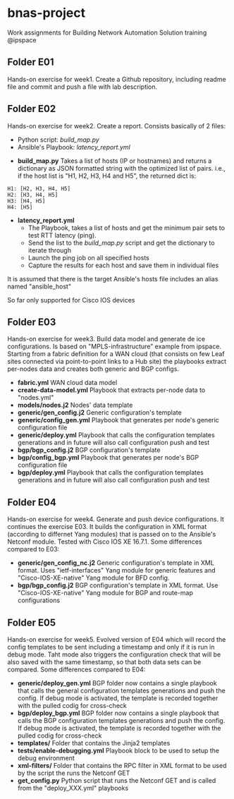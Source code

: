 # bnas-project
Work assignments for Building Network Automation Solution training @ipspace

## Folder E01
Hands-on exercise for week1. Create a Github repository, including readme file and commit and push a file with lab description.

## Folder E02
Hands-on exercise for week2. Create a report. Consists basically of 2 files:
  * Python script: *build_map.py*
  * Ansible's Playbook: *latency_report.yml*
- **build_map.py**
Takes a list of hosts (IP or hostnames) and returns a dictionary as JSON formatted string with the optimized list of pairs. i.e., if the host list is "H1, H2, H3, H4 and H5", the returned dict is:
```
H1: [H2, H3, H4, H5]
H2: [H3, H4, H5]
H3: [H4, H5]
H4: [H5]
```
- **latency_report.yml**
  - The Playbook, takes a list of hosts and get the minimum pair sets to test RTT latency (ping).
  - Send the list to the *build_map.py* script and get the dictionary to iterate through
  - Launch the ping job on all specified hosts
  - Capture the results for each host and save them in individual files

It is assumed that there is the target Ansible's hosts file includes an alias named "ansible_host"

So far only supported for Cisco IOS devices

## Folder E03
Hands-on exercise for week3. Build data model and generate de ice configurations. Is based on "MPLS-infrastructure" example from ipspace. Starting from a fabric definition for a WAN cloud (that consists on few Leaf sites connected via point-to-point links to a Hub site) the playbooks extract per-nodes data and creates both generic and BGP configs.
- **fabric.yml**
WAN cloud data model
- **create-data-model.yml**
Playbook that extracts per-node data to "nodes.yml"
- **models/nodes.j2**
Nodes' data template
- **generic/gen_config.j2**
Generic configuration's template
- **generic/config_gen.yml**
Playbook that generates per node's generic configuration file
- **generic/deploy.yml**
Playbook that calls the configuration templates generations and in future will also call configuration push and test
- **bgp/bgp_config.j2**
BGP configuration's template 
- **bgp/config_bgp.yml**
Playbook that generates per node's BGP configuration file
- **bgp/deploy.yml**
Playbook that calls the configuration templates generations and in future will also call configuration push and test

## Folder E04
Hands-on exercise for week4. Generate and push device configurations. It continues the exercise E03. It builds the configuration in XML format (according to differnet Yang modules) that is passed on to the Ansible's Netconf module. Tested with Cisco IOS XE 16.7.1. Some differences compared to E03:
- **generic/gen_config_nc.j2**
Generic configuration's template in XML format. Uses "ietf-interfaces" Yang module for generic features and "Cisco-IOS-XE-native" Yang module for BFD config.
- **bgp/bgp_config.j2**
BGP configuration's template in XML format. Use "Cisco-IOS-XE-native" Yang module for BGP and route-map configurations

## Folder E05
Hands-on exercise for week5. Evolved version of E04 which will record the config templates to be sent including a timestamp and only if it is run in debug mode. Taht mode also triggers the configuration check that will be also saved with the same timestamp, so that both data sets can be compared. Some differences compared to E04:

- **generic/deploy_gen.yml**
BGP folder now contains a single playbook that calls the general configuration templates generations and push the config. If debug mode is activated, the template is recorded together with the pulled codig for cross-check
- **bgp/deploy_bgp.yml**
BGP folder now contains a single playbook that calls the BGP configuration templates generations and push the config. If debug mode is activated, the template is recorded together with the pulled codig for cross-check
- **templates/**
Folder that contains the Jinja2 templates
- **tests/enable-debugging.yml**
Playbook block to be used to setup the debug environment
- **xml-filters/**
Folder that contains the RPC filter in XML format to be used by the script the runs the Netconf GET
- **get_config.py**
Python script that runs the Netconf GET and is called from the "deploy_XXX.yml" playbooks 